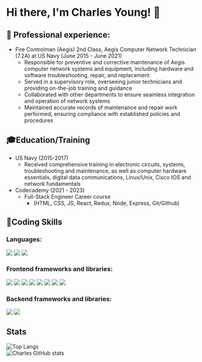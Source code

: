 # Hi there, I'm Charles Young! 👋

## 💼 Professional experience:
- Fire Controlman (Aegis) 2nd Class, Aegis Computer Network Technician (7.2A) at US Navy (June 2015 - June 2021)
  - Responsible for preventive and corrective maintenance of Aegis computer network systems and equipment, including hardware and software troubleshooting, repair, and replacement
  - Served in a supervisory role, overseeing junior technicians and providing on-the-job training and guidance
  - Collaborated with other departments to ensure seamless integration and operation of network systems
  - Maintained accurate records of maintenance and repair work performed, ensuring compliance with established policies and procedures

## 🎓Education/Training
 - US Navy (2015-2017) 
   - Received comprehensive training in electronic circuits, systems, troubleshooting and maintenance, as well as computer hardware essentials, digital data communications, Linux/Unix, Cisco IOS and network fundamentals
 - Codecademy (2021 - 2023)
   - Full-Stack Engineer Career course
      - (HTML, CSS, JS, React, Redux, Node, Express, Git/Github)

## 🚀Coding Skills

### Languages:
<p>
 <img src="https://img.shields.io/badge/HTML5-E34F26?style=for-the-badge&logo=html5&logoColor=white" />
 <img src="https://img.shields.io/badge/CSS3-1572B6?style=for-the-badge&logo=css3&logoColor=white" />
 <img src="https://img.shields.io/badge/JavaScript-323330?style=for-the-badge&logo=javascript&logoColor=F7DF1E" />
 </p>
 
 ### Frontend frameworks and libraries:
 <p>
   <img src="https://img.shields.io/badge/React-20232A?style=for-the-badge&logo=react&logoColor=61DAFB" />
   <img src="https://img.shields.io/badge/next.js-000000?style=for-the-badge&logo=nextdotjs&logoColor=white" />
   <img src="https://img.shields.io/badge/Redux-593D88?style=for-the-badge&logo=redux&logoColor=white" />
   <img src="https://img.shields.io/badge/React_Router-CA4245?style=for-the-badge&logo=react-router&logoColor=white" />
   <img src="https://img.shields.io/badge/jQuery-0769AD?style=for-the-badge&logo=jquery&logoColor=white" />
   <img src="https://img.shields.io/badge/Tailwind_CSS-38B2AC?style=for-the-badge&logo=tailwind-css&logoColor=white" />
   <img src="https://img.shields.io/badge/Bootstrap-563D7C?style=for-the-badge&logo=bootstrap&logoColor=white" />
   <img src="https://img.shields.io/badge/MUI-%230081CB.svg?style=for-the-badge&logo=mui&logoColor=white" />
</p>

### Backend frameworks and libraries:
<p>
   <img src="https://img.shields.io/badge/Node.js-43853D?style=for-the-badge&logo=node.js&logoColor=white" />
   <img src="https://img.shields.io/badge/Express.js-404D59?style=for-the-badge" />
</p>

## Stats
![Top Langs](https://github-readme-stats.vercel.app/api/top-langs/?username=Youngpwd&theme=radical)   
![Charles GitHub stats](https://github-readme-stats.vercel.app/api?username=Youngpwd&theme=radical&show_icons=true)

<br>
